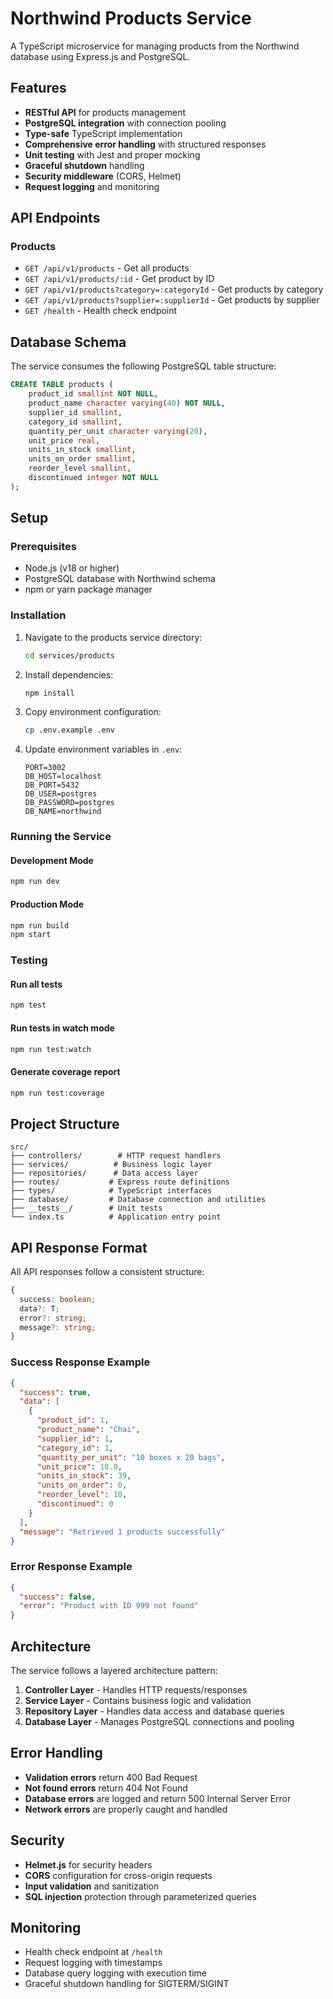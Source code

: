 # Northwind Products Service

A TypeScript microservice for managing products from the Northwind database using Express.js and PostgreSQL.

## Features

- **RESTful API** for products management
- **PostgreSQL integration** with connection pooling
- **Type-safe** TypeScript implementation
- **Comprehensive error handling** with structured responses
- **Unit testing** with Jest and proper mocking
- **Graceful shutdown** handling
- **Security middleware** (CORS, Helmet)
- **Request logging** and monitoring

## API Endpoints

### Products

- `GET /api/v1/products` - Get all products
- `GET /api/v1/products/:id` - Get product by ID
- `GET /api/v1/products?category=:categoryId` - Get products by category
- `GET /api/v1/products?supplier=:supplierId` - Get products by supplier
- `GET /health` - Health check endpoint

## Database Schema

The service consumes the following PostgreSQL table structure:

```sql
CREATE TABLE products (
    product_id smallint NOT NULL,
    product_name character varying(40) NOT NULL,
    supplier_id smallint,
    category_id smallint,
    quantity_per_unit character varying(20),
    unit_price real,
    units_in_stock smallint,
    units_on_order smallint,
    reorder_level smallint,
    discontinued integer NOT NULL
);
```

## Setup

### Prerequisites

- Node.js (v18 or higher)
- PostgreSQL database with Northwind schema
- npm or yarn package manager

### Installation

1. Navigate to the products service directory:
   ```bash
   cd services/products
   ```

2. Install dependencies:
   ```bash
   npm install
   ```

3. Copy environment configuration:
   ```bash
   cp .env.example .env
   ```

4. Update environment variables in `.env`:
   ```env
   PORT=3002
   DB_HOST=localhost
   DB_PORT=5432
   DB_USER=postgres
   DB_PASSWORD=postgres
   DB_NAME=northwind
   ```

### Running the Service

#### Development Mode
```bash
npm run dev
```

#### Production Mode
```bash
npm run build
npm start
```

### Testing

#### Run all tests
```bash
npm test
```

#### Run tests in watch mode
```bash
npm run test:watch
```

#### Generate coverage report
```bash
npm run test:coverage
```

## Project Structure

```
src/
├── controllers/        # HTTP request handlers
├── services/          # Business logic layer
├── repositories/      # Data access layer
├── routes/           # Express route definitions
├── types/            # TypeScript interfaces
├── database/         # Database connection and utilities
├── __tests__/        # Unit tests
└── index.ts          # Application entry point
```

## API Response Format

All API responses follow a consistent structure:

```typescript
{
  success: boolean;
  data?: T;
  error?: string;
  message?: string;
}
```

### Success Response Example
```json
{
  "success": true,
  "data": [
    {
      "product_id": 1,
      "product_name": "Chai",
      "supplier_id": 1,
      "category_id": 1,
      "quantity_per_unit": "10 boxes x 20 bags",
      "unit_price": 18.0,
      "units_in_stock": 39,
      "units_on_order": 0,
      "reorder_level": 10,
      "discontinued": 0
    }
  ],
  "message": "Retrieved 1 products successfully"
}
```

### Error Response Example
```json
{
  "success": false,
  "error": "Product with ID 999 not found"
}
```

## Architecture

The service follows a layered architecture pattern:

1. **Controller Layer** - Handles HTTP requests/responses
2. **Service Layer** - Contains business logic and validation
3. **Repository Layer** - Handles data access and database queries
4. **Database Layer** - Manages PostgreSQL connections and pooling

## Error Handling

- **Validation errors** return 400 Bad Request
- **Not found errors** return 404 Not Found
- **Database errors** are logged and return 500 Internal Server Error
- **Network errors** are properly caught and handled

## Security

- **Helmet.js** for security headers
- **CORS** configuration for cross-origin requests
- **Input validation** and sanitization
- **SQL injection** protection through parameterized queries

## Monitoring

- Health check endpoint at `/health`
- Request logging with timestamps
- Database query logging with execution time
- Graceful shutdown handling for SIGTERM/SIGINT
